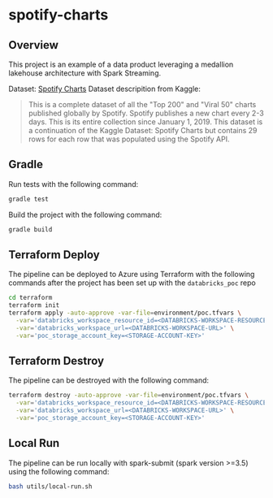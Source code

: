 # spotify-charts

## Overview
This project is an example of a data product leveraging a medallion lakehouse architecture with Spark Streaming.

Dataset: [Spotify Charts](https://www.kaggle.com/datasets/sunnykakar/spotify-charts-all-audio-data)
Dataset descripition from Kaggle:
> This is a complete dataset of all the "Top 200" and "Viral 50" charts published globally by Spotify. Spotify publishes a new chart every 2-3 days. This is its entire collection since January 1, 2019. This dataset is a continuation of the Kaggle Dataset: Spotify Charts but contains 29 rows for each row that was populated using the Spotify API. 

## Gradle
Run tests with the following command:
```bash
gradle test
```

Build the project with the following command:
```bash
gradle build
```

## Terraform Deploy
The pipeline can be deployed to Azure using Terraform with the following commands after the project has been set up with the `databricks_poc` repo
```bash
cd terraform
terraform init
terraform apply -auto-approve -var-file=environment/poc.tfvars \
  -var='databricks_workspace_resource_id=<DATABRICKS-WORKSPACE-RESOURCE-ID>' \
  -var='databricks_workspace_url=<DATABRICKS-WORKSPACE-URL>' \
  -var='poc_storage_account_key=<STORAGE-ACCOUNT-KEY>'
```

## Terraform Destroy
The pipeline can be destroyed with the following command:
```bash
terraform destroy -auto-approve -var-file=environment/poc.tfvars \
  -var='databricks_workspace_resource_id=<DATABRICKS-WORKSPACE-RESOURCE-ID>' \
  -var='databricks_workspace_url=<DATABRICKS-WORKSPACE-URL>' \
  -var='poc_storage_account_key=<STORAGE-ACCOUNT-KEY>'
```

## Local Run
The pipeline can be run locally with spark-submit (spark version >=3.5) using the following command:
```bash
bash utils/local-run.sh
```


